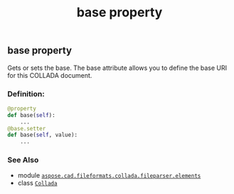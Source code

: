 ﻿---
title: base property
second_title: Aspose.CAD for Python via .NET API References
description: 
type: docs
weight: 40
url: /python-net/aspose.cad.fileformats.collada.fileparser.elements/collada/base/
is_root: false
---

## base property


Gets or sets the base.
The base attribute allows you to define the base URI for this COLLADA document.
### Definition:
```python
@property
def base(self):
    ...
@base.setter
def base(self, value):
    ...
```

### See Also
* module [`aspose.cad.fileformats.collada.fileparser.elements`](../../)
* class [`Collada`](/cad/python-net/aspose.cad.fileformats.collada.fileparser.elements/collada)
